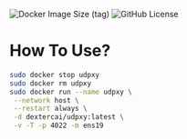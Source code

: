 ![Docker Image Size (tag)](https://img.shields.io/docker/image-size/dextercai/udpxy/latest)
![GitHub License](https://img.shields.io/github/license/dextercai/udpxy_docker)

# How To Use?

```bash
sudo docker stop udpxy
sudo docker rm udpxy
sudo docker run --name udpxy \
 --network host \
 --restart always \
 -d dextercai/udpxy:latest \
 -v -T -p 4022 -m ens19
```
